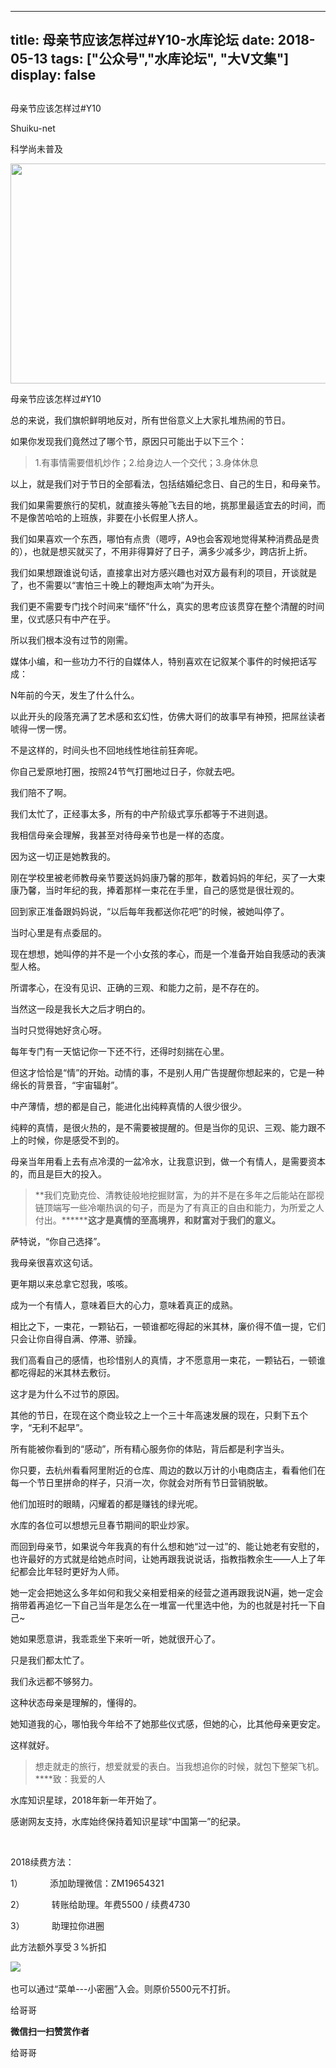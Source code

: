 
---
title:  母亲节应该怎样过#Y10-水库论坛
date: 2018-05-13
tags: ["公众号","水库论坛", "大V文集"]
display: false
---


## 



母亲节应该怎样过#Y10




Shuiku-net




科学尚未普及




<img class="" data-croporisrc="https://mmbiz.qpic.cn/mmbiz_jpg/Ok4hZ0tV6r6AecjwjoDT8stxyncnWJfXEymH9iaaywyiaXvKdJtrXNuGpSoYjs5Ljiazhl3PamCgx2MP48bJvaib2A/0?wx_fmt=jpeg" data-cropx1="0" data-cropx2="500" data-cropy1="26.881720430107524" data-cropy2="342.2939068100358" data-ratio="0.63" data-s="300,640" src="https://mmbiz.qpic.cn/mmbiz_jpg/Ok4hZ0tV6r6AecjwjoDT8stxyncnWJfXLatwpfb81A4yRTLhuib8jEGC3F8sQTkLhvg1y8iaTqsXLJ1mm5OnKZpg/640?wx_fmt=jpeg" data-type="jpeg" data-w="500" style="width: 558px;height: 352px;"/>

母亲节应该怎样过#Y10





总的来说，我们旗帜鲜明地反对，所有世俗意义上大家扎堆热闹的节日。



如果你发现我们竟然过了哪个节，原因只可能出于以下三个：



> 1.有事情需要借机炒作；2.给身边人一个交代；3.身体休息



以上，就是我们对于节日的全部看法，包括结婚纪念日、自己的生日，和母亲节。





我们如果需要旅行的契机，就直接头等舱飞去目的地，挑那里最适宜去的时间，而不是像苦哈哈的上班族，非要在小长假里人挤人。

我们如果喜欢一个东西，哪怕有点贵（嗯哼，A9也会客观地觉得某种消费品是贵的），也就是想买就买了，不用非得算好了日子，满多少减多少，跨店折上折。

我们如果想跟谁说句话，直接拿出对方感兴趣也对双方最有利的项目，开谈就是了，也不需要以“害怕三十晚上的鞭炮声太响”为开头。

我们更不需要专门找个时间来“缅怀”什么，真实的思考应该贯穿在整个清醒的时间里，仪式感只有中产在乎。



所以我们根本没有过节的刚需。



媒体小编，和一些功力不行的自媒体人，特别喜欢在记叙某个事件的时候把话写成：

N年前的今天，发生了什么什么。

以此开头的段落充满了艺术感和玄幻性，仿佛大哥们的故事早有神预，把屌丝读者唬得一愣一愣。



不是这样的，时间头也不回地线性地往前狂奔呢。

你自己爱原地打圈，按照24节气打圈地过日子，你就去吧。

我们陪不了啊。

我们太忙了，正经事太多，所有的中产阶级式享乐都等于不进则退。



我相信母亲会理解，我甚至对待母亲节也是一样的态度。

因为这一切正是她教我的。





刚在学校里被老师教母亲节要送妈妈康乃馨的那年，数着妈妈的年纪，买了一大束康乃馨，当时年纪的我，捧着那样一束花在手里，自己的感觉是很壮观的。



回到家正准备跟妈妈说，“以后每年我都送你花吧”的时候，被她叫停了。



当时心里是有点委屈的。

现在想想，她叫停的并不是一个小女孩的孝心，而是一个准备开始自我感动的表演型人格。

所谓孝心，在没有见识、正确的三观、和能力之前，是不存在的。

当然这一段是我长大之后才明白的。



当时只觉得她好贪心呀。

每年专门有一天惦记你一下还不行，还得时刻揣在心里。

但这才恰恰是“情”的开始。动情的事，不是别人用广告提醒你想起来的，它是一种绵长的背景音，“宇宙辐射”。

中产薄情，想的都是自己，能进化出纯粹真情的人很少很少。

纯粹的真情，是很火热的，是不需要被提醒的。但是当你的见识、三观、能力跟不上的时候，你是感受不到的。



母亲当年用看上去有点冷漠的一盆冷水，让我意识到，做一个有情人，是需要资本的，而且是巨大的投入。



> **我们克勤克俭、清教徒般地挖掘财富，为的并不是在多年之后能站在鄙视链顶端写一些冷嘲热讽的句子，而是为了有真正的自由和能力，为所爱之人付出。********这才是真情的至高境界，和财富对于我们的意义。**





萨特说，“你自己选择”。

我母亲很喜欢这句话。

更年期以来总拿它怼我，咳咳。



成为一个有情人，意味着巨大的心力，意味着真正的成熟。

相比之下，一束花，一颗钻石，一顿谁都吃得起的米其林，廉价得不值一提，它们只会让你自得自满、停滞、骄躁。

我们高看自己的感情，也珍惜别人的真情，才不愿意用一束花，一颗钻石，一顿谁都吃得起的米其林去敷衍。

这才是为什么不过节的原因。





其他的节日，在现在这个商业较之上一个三十年高速发展的现在，只剩下五个字，“无利不起早”。

所有能被你看到的“感动”，所有精心服务你的体贴，背后都是利字当头。

你只要，去杭州看看阿里附近的仓库、周边的数以万计的小电商店主，看看他们在每一个节日里拼命的样子，只消一次，你就会对所有节日营销脱敏。

他们加班时的眼睛，闪耀着的都是赚钱的绿光呢。

水库的各位可以想想元旦春节期间的职业炒家。





而回到母亲节，如果说今年我真的有什么想和她“过一过”的、能让她老有安慰的，也许最好的方式就是给她点时间，让她再跟我说说话，指教指教余生——人上了年纪都会比年轻时更好为人师。



她一定会把她这么多年如何和我父亲相爱相亲的经营之道再跟我说N遍，她一定会捎带着再追忆一下自己当年是怎么在一堆富一代里选中他，为的也就是衬托一下自己~

她如果愿意讲，我乖乖坐下来听一听，她就很开心了。



只是我们都太忙了。

我们永远都不够努力。

这种状态母亲是理解的，懂得的。

她知道我的心，哪怕我今年给不了她那些仪式感，但她的心，比其他母亲更安定。



这样就好。



> 想走就走的旅行，想爱就爱的表白。当我想追你的时候，就包下整架飞机。****致：我爱的人









水库知识星球，2018年新一年开始了。

感谢网友支持，水库始终保持着知识星球“中国第一”的纪录。

&nbsp;

2018续费方法：

1）&nbsp;&nbsp;&nbsp;&nbsp;&nbsp;&nbsp;&nbsp;&nbsp;&nbsp;&nbsp;&nbsp;添加助理微信：ZM19654321

2）&nbsp;&nbsp;&nbsp;&nbsp;&nbsp;&nbsp;&nbsp;&nbsp;&nbsp;&nbsp;&nbsp;转账给助理。年费5500 / 续费4730

3）&nbsp;&nbsp;&nbsp;&nbsp;&nbsp;&nbsp;&nbsp;&nbsp;&nbsp;&nbsp;&nbsp;助理拉你进圈

此方法额外享受３%折扣



<img class="" data-copyright="0" data-ratio="1" data-s="300,640" src="https://mmbiz.qpic.cn/mmbiz_jpg/Ok4hZ0tV6r6VAWPyPic9Sz3q6eTUoluZibDAaWfIq0aibTVk5s377wqnE3waGk3EettmWuEvD5RD7N38xcicyu063A/640?wx_fmt=jpeg" data-type="jpeg" data-w="430" style="box-sizing: border-box !important;word-wrap: break-word !important;width: auto !important;visibility: visible !important;">&nbsp;

也可以通过“菜单---小密圈”入会。则原价5500元不打折。



给哥哥


**微信扫一扫赞赏作者**






给哥哥








